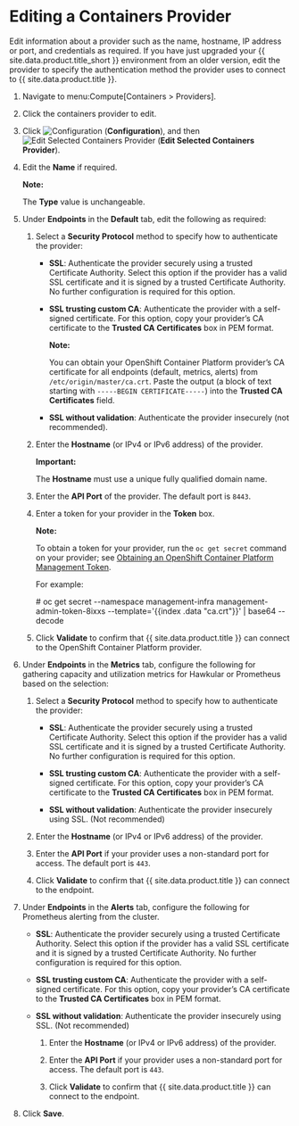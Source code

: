 # Editing a Containers Provider

Edit information about a provider such as the name, hostname, IP address or port, and credentials as required. If you have just upgraded your {{ site.data.product.title_short }} environment from an older version, edit the provider to specify the authentication method the provider uses to connect to {{ site.data.product.title }}.

1.  Navigate to menu:Compute\[Containers \> Providers\].

2.  Click the containers provider to edit.

3.  Click ![Configuration](../images/1847.png) (**Configuration**), and then ![Edit Selected Containers Provider](../images/1851.png) (**Edit Selected Containers Provider**).

4.  Edit the **Name** if required.

    **Note:**

    The **Type** value is unchangeable.

5.  Under **Endpoints** in the **Default** tab, edit the following as required:

    1.  Select a **Security Protocol** method to specify how to authenticate the provider:

          - **SSL**: Authenticate the provider securely using a trusted Certificate Authority. Select this option if the provider has a valid SSL certificate and it is signed by a trusted Certificate Authority. No further configuration is required for this option.

          - **SSL trusting custom CA**: Authenticate the provider with a self-signed certificate. For this option, copy your provider’s CA certificate to the **Trusted CA Certificates** box in PEM format.

            **Note:**

            You can obtain your OpenShift Container Platform provider’s CA certificate for all endpoints (default, metrics, alerts)
            from `/etc/origin/master/ca.crt`. Paste the output (a block of text starting with `-----BEGIN CERTIFICATE-----`) into
            the **Trusted CA Certificates** field.
            
          - **SSL without validation**: Authenticate the provider insecurely (not recommended).

    2.  Enter the **Hostname** (or IPv4 or IPv6 address) of the provider.

        **Important:**

        The **Hostname** must use a unique fully qualified domain name.
        
    3.  Enter the **API Port** of the provider. The default port is `8443`.

    4.  Enter a token for your provider in the **Token** box.

        **Note:**

        To obtain a token for your provider, run the `oc get secret` command on your provider; see [Obtaining an OpenShift Container Platform Management Token](../managing_providers/index.html#obtaining-an-openshift-container-platform-management-token).

        For example:

        \# oc get secret --namespace management-infra
        management-admin-token-8ixxs --template='{{index .data "ca.crt"}}' | base64 --decode

    5.  Click **Validate** to confirm that {{ site.data.product.title }} can connect to the OpenShift Container Platform provider.

6.  Under **Endpoints** in the **Metrics** tab, configure the following for gathering capacity and utilization metrics for Hawkular or Prometheus based on the selection:

    1.  Select a **Security Protocol** method to specify how to authenticate the provider:

          - **SSL**: Authenticate the provider securely using a trusted Certificate Authority. Select this option if the provider has a valid SSL certificate and it is signed by a trusted
            Certificate Authority. No further configuration is required for this option.

          - **SSL trusting custom CA**: Authenticate the provider with a self-signed certificate. For this option, copy your provider’s CA certificate to the **Trusted CA Certificates** box in PEM format.

          - **SSL without validation**: Authenticate the provider insecurely using SSL. (Not recommended)

    2.  Enter the **Hostname** (or IPv4 or IPv6 address) of the provider.

    3.  Enter the **API Port** if your provider uses a non-standard port for access. The default port is `443`.

    4.  Click **Validate** to confirm that {{ site.data.product.title }} can connect to the endpoint.

7.  Under **Endpoints** in the **Alerts** tab, configure the following for Prometheus alerting from the cluster.

      - **SSL**: Authenticate the provider securely using a trusted Certificate Authority. Select this option if the provider has a valid SSL certificate and it is signed by a trusted Certificate Authority. No further configuration is required for this option.

      - **SSL trusting custom CA**: Authenticate the provider with a self-signed certificate. For this option, copy your provider’s CA certificate to the **Trusted CA Certificates** box in PEM format.

      - **SSL without validation**: Authenticate the provider insecurely using SSL. (Not recommended)

        1.  Enter the **Hostname** (or IPv4 or IPv6 address) of the provider.

        2.  Enter the **API Port** if your provider uses a non-standard port for access. The default port is `443`.

        3.  Click **Validate** to confirm that {{ site.data.product.title }} can connect to the endpoint.

8.  Click **Save**.
